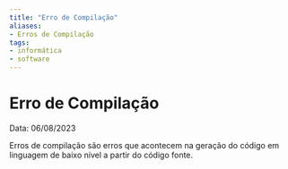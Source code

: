 ```yaml
---
title: "Erro de Compilação"
aliases:
- Erros de Compilação
tags:
- informática
- software
---
```

# Erro de Compilação

Data: 06/08/2023

Erros de compilação são erros que acontecem na geração do código em linguagem de baixo nível a partir do código fonte.